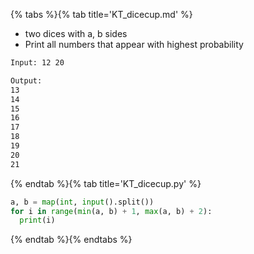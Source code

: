 {% tabs %}{% tab title='KT_dicecup.md' %}

* two dices with a, b sides
* Print all numbers that appear with highest probability

```txt
Input: 12 20

Output:
13
14
15
16
17
18
19
20
21
```

{% endtab %}{% tab title='KT_dicecup.py' %}

```py
a, b = map(int, input().split())
for i in range(min(a, b) + 1, max(a, b) + 2):
  print(i)
```

{% endtab %}{% endtabs %}
